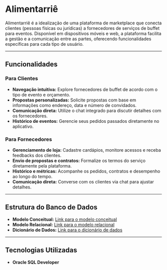 # Alimentarriê

Alimentarriê é a idealização de uma plataforma de marketplace que conecta clientes (pessoas físicas ou jurídicas) a fornecedores de serviços de buffet para eventos. Disponível em dispositivos móveis e web, a plataforma facilita a gestão e a comunicação entre as partes, oferecendo funcionalidades específicas para cada tipo de usuário.

---

## Funcionalidades

### Para Clientes
- **Navegação intuitiva:** Explore fornecedores de buffet de acordo com o tipo de evento e orçamento.
- **Propostas personalizadas:** Solicite propostas com base em informações como endereço, data e número de convidados.
- **Comunicação direta:** Utilize o chat integrado para discutir detalhes com os fornecedores.
- **Histórico de eventos:** Gerencie seus pedidos passados diretamente no aplicativo.

### Para Fornecedores
- **Gerenciamento de loja:** Cadastre cardápios, monitore acessos e receba feedbacks dos clientes.
- **Envio de propostas e contratos:** Formalize os termos do serviço diretamente pela plataforma.
- **Histórico e métricas:** Acompanhe os pedidos, contratos e desempenho ao longo do tempo.
- **Comunicação direta:** Converse com os clientes via chat para ajustar detalhes.

---

## Estrutura do Banco de Dados

- **Modelo Conceitual:** [Link para o modelo conceitual](https://drive.google.com/file/d/1JxZfq-D_i3wtQfGRMi2O4PP2yj1b0Bth/view?usp=sharing)
- **Modelo Relacional:** [Link para o modelo relacional](https://drive.google.com/file/d/1DqLx_2BsXiGQ8Uh_PsVk61ppnJg18GVw/view?usp=sharing)
- **Dicionário de Dados:** [Link para o dicionário de dados](https://drive.google.com/file/d/1QHnHHuVQiunu13ro7oaxy_C_1aM-86Cd/view?usp=sharing)

---

## Tecnologias Utilizadas

- **Oracle SQL Developer**
